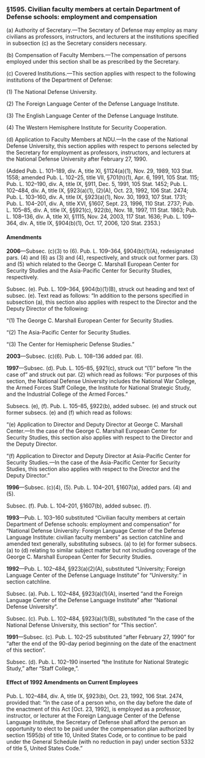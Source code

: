 ### §1595. Civilian faculty members at certain Department of Defense schools: employment and compensation ###

(a) Authority of Secretary.—The Secretary of Defense may employ as many civilians as professors, instructors, and lecturers at the institutions specified in subsection (c) as the Secretary considers necessary.

(b) Compensation of Faculty Members.—The compensation of persons employed under this section shall be as prescribed by the Secretary.

(c) Covered Institutions.—This section applies with respect to the following institutions of the Department of Defense:

(1) The National Defense University.

(2) The Foreign Language Center of the Defense Language Institute.

(3) The English Language Center of the Defense Language Institute.

(4) The Western Hemisphere Institute for Security Cooperation.

(d) Application to Faculty Members at NDU.—In the case of the National Defense University, this section applies with respect to persons selected by the Secretary for employment as professors, instructors, and lecturers at the National Defense University after February 27, 1990.

(Added Pub. L. 101–189, div. A, title XI, §1124(a)(1), Nov. 29, 1989, 103 Stat. 1558; amended Pub. L. 102–25, title VII, §701(h)(1), Apr. 6, 1991, 105 Stat. 115; Pub. L. 102–190, div. A, title IX, §911, Dec. 5, 1991, 105 Stat. 1452; Pub. L. 102–484, div. A, title IX, §923(a)(1), (2)(A), Oct. 23, 1992, 106 Stat. 2474; Pub. L. 103–160, div. A, title IX, §923(a)(1), Nov. 30, 1993, 107 Stat. 1731; Pub. L. 104–201, div. A, title XVI, §1607, Sept. 23, 1996, 110 Stat. 2737; Pub. L. 105–85, div. A, title IX, §§921(c), 922(b), Nov. 18, 1997, 111 Stat. 1863; Pub. L. 108–136, div. A, title XI, §1115, Nov. 24, 2003, 117 Stat. 1636; Pub. L. 109–364, div. A, title IX, §904(b)(1), Oct. 17, 2006, 120 Stat. 2353.)

#### Amendments ####

**2006**—Subsec. (c)(3) to (6). Pub. L. 109–364, §904(b)(1)(A), redesignated pars. (4) and (6) as (3) and (4), respectively, and struck out former pars. (3) and (5) which related to the George C. Marshall European Center for Security Studies and the Asia-Pacific Center for Security Studies, respectively.

Subsec. (e). Pub. L. 109–364, §904(b)(1)(B), struck out heading and text of subsec. (e). Text read as follows: “In addition to the persons specified in subsection (a), this section also applies with respect to the Director and the Deputy Director of the following:

“(1) The George C. Marshall European Center for Security Studies.

“(2) The Asia-Pacific Center for Security Studies.

“(3) The Center for Hemispheric Defense Studies.”

**2003**—Subsec. (c)(6). Pub. L. 108–136 added par. (6).

**1997**—Subsec. (d). Pub. L. 105–85, §921(c), struck out “(1)” before “In the case of” and struck out par. (2) which read as follows: “For purposes of this section, the National Defense University includes the National War College, the Armed Forces Staff College, the Institute for National Strategic Study, and the Industrial College of the Armed Forces.”

Subsecs. (e), (f). Pub. L. 105–85, §922(b), added subsec. (e) and struck out former subsecs. (e) and (f) which read as follows:

“(e) Application to Director and Deputy Director at George C. Marshall Center.—In the case of the George C. Marshall European Center for Security Studies, this section also applies with respect to the Director and the Deputy Director.

“(f) Application to Director and Deputy Director at Asia-Pacific Center for Security Studies.—In the case of the Asia-Pacific Center for Security Studies, this section also applies with respect to the Director and the Deputy Director.”

**1996**—Subsec. (c)(4), (5). Pub. L. 104–201, §1607(a), added pars. (4) and (5).

Subsec. (f). Pub. L. 104–201, §1607(b), added subsec. (f).

**1993**—Pub. L. 103–160 substituted “Civilian faculty members at certain Department of Defense schools: employment and compensation” for “National Defense University: Foreign Language Center of the Defense Language Institute: civilian faculty members” as section catchline and amended text generally, substituting subsecs. (a) to (e) for former subsecs. (a) to (d) relating to similar subject matter but not including coverage of the George C. Marshall European Center for Security Studies.

**1992**—Pub. L. 102–484, §923(a)(2)(A), substituted “University; Foreign Language Center of the Defense Language Institute” for “University:” in section catchline.

Subsec. (a). Pub. L. 102–484, §923(a)(1)(A), inserted “and the Foreign Language Center of the Defense Language Institute” after “National Defense University”.

Subsec. (c). Pub. L. 102–484, §923(a)(1)(B), substituted “In the case of the National Defense University, this section” for “This section”.

**1991**—Subsec. (c). Pub. L. 102–25 substituted “after February 27, 1990” for “after the end of the 90-day period beginning on the date of the enactment of this section”.

Subsec. (d). Pub. L. 102–190 inserted “the Institute for National Strategic Study,” after “Staff College,”.

#### Effect of 1992 Amendments on Current Employees ####

Pub. L. 102–484, div. A, title IX, §923(b), Oct. 23, 1992, 106 Stat. 2474, provided that: “In the case of a person who, on the day before the date of the enactment of this Act [Oct. 23, 1992], is employed as a professor, instructor, or lecturer at the Foreign Language Center of the Defense Language Institute, the Secretary of Defense shall afford the person an opportunity to elect to be paid under the compensation plan authorized by section 1595(b) of title 10, United States Code, or to continue to be paid under the General Schedule (with no reduction in pay) under section 5332 of title 5, United States Code.”